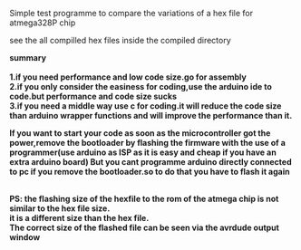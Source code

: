 Simple test programme to compare the variations of a hex file for atmega328P chip

see the all compilled hex files inside the compiled directory

<b>summary<b> </br>
  </br>
1.if you need performance and low code size.go for assembly </br>
2.if you only consider the easiness for coding,use the arduino ide to code.but performance and code size sucks </br>
3.if you need a middle way use c for coding.it will reduce the code size than arduino wrapper functions and will improve the performance than it.</br>

  If you want to start your code as soon as the microcontroller got the power,remove the bootloader by flashing the firmware with the use of a programmer(use arduino as ISP as it is easy and cheap if you have an extra arduino board) But you cant programme arduino directly connected to pc if you remove the bootloader.so to do that you have to flash it again

</br>
<b>PS: the flashing size of the hexfile to the rom of the atmega chip is not similar to the hex file size.</br>it is a different size than the hex file.</br>The correct size of the flashed file can be seen via the avrdude output window</b>

